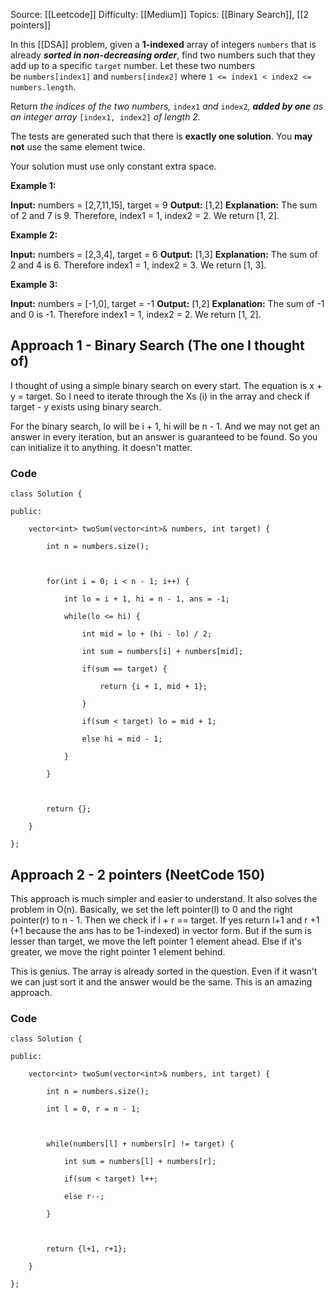 Source: [[Leetcode]]
Difficulty: [[Medium]]
Topics: [[Binary Search]], [[2 pointers]]

In this [[DSA]] problem, given a **1-indexed** array of integers `numbers` that is already **_sorted in non-decreasing order_**, find two numbers such that they add up to a specific `target` number. Let these two numbers be `numbers[index1]` and `numbers[index2]` where `1 <= index1 < index2 <= numbers.length`.

Return _the indices of the two numbers,_ `index1` _and_ `index2`_, **added by one** as an integer array_ `[index1, index2]` _of length 2._

The tests are generated such that there is **exactly one solution**. You **may not** use the same element twice.

Your solution must use only constant extra space.

**Example 1:**

**Input:** numbers = [2,7,11,15], target = 9
**Output:** [1,2]
**Explanation:** The sum of 2 and 7 is 9. Therefore, index1 = 1, index2 = 2. We return [1, 2].

**Example 2:**

**Input:** numbers = [2,3,4], target = 6
**Output:** [1,3]
**Explanation:** The sum of 2 and 4 is 6. Therefore index1 = 1, index2 = 3. We return [1, 3].

**Example 3:**

**Input:** numbers = [-1,0], target = -1
**Output:** [1,2]
**Explanation:** The sum of -1 and 0 is -1. Therefore index1 = 1, index2 = 2. We return [1, 2].

## Approach 1 - Binary Search (The one I thought of)
I thought of using a simple binary search on every start. The equation is x + y = target. So I need to iterate through the Xs (i) in the array and check if target - y exists using binary search. 

For the binary search, lo will be i + 1, hi will be n - 1. And we may not get an answer in every iteration, but an answer is guaranteed to be found. So you can initialize it to anything. It doesn't matter.

### Code
```
class Solution {

public:

    vector<int> twoSum(vector<int>& numbers, int target) {

        int n = numbers.size();

  

        for(int i = 0; i < n - 1; i++) {

            int lo = i + 1, hi = n - 1, ans = -1;

            while(lo <= hi) {

                int mid = lo + (hi - lo) / 2;

                int sum = numbers[i] + numbers[mid];

                if(sum == target) {

                    return {i + 1, mid + 1};

                }

                if(sum < target) lo = mid + 1;

                else hi = mid - 1;

            }

        }

  

        return {};

    }

};
```

## Approach 2 - 2 pointers (NeetCode 150)
This approach is much simpler and easier to understand. It also solves the problem in O(n).
Basically, we set the left pointer(l) to 0 and the right pointer(r) to n - 1. Then we check if l + r == target. If yes return l+1 and r +1 (+1 because the ans has to be 1-indexed) in vector form. But if the sum is lesser than target, we move the left pointer 1 element ahead. Else if it's greater, we move the right pointer 1 element behind.  

This is genius. The array is already sorted in the question. Even if it wasn't we can just sort it and the answer would be the same. This is an amazing approach.

### Code 
```
class Solution {

public:

    vector<int> twoSum(vector<int>& numbers, int target) {

        int n = numbers.size();

        int l = 0, r = n - 1;

  

        while(numbers[l] + numbers[r] != target) {

            int sum = numbers[l] + numbers[r];

            if(sum < target) l++;

            else r--;

        }

  

        return {l+1, r+1};

    }

};
```
